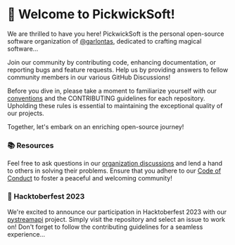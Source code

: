 # 👋 Welcome to PickwickSoft!
We are thrilled to have you here! PickwickSoft is the personal open-source software organization of [@garlontas](https://github.com/garlontas), dedicated to crafting magical software…

Join our community by contributing code, enhancing documentation, or reporting bugs and feature requests. Help us by providing answers to fellow community members in our various GitHub Discussions!

Before you dive in, please take a moment to familiarize yourself with our [conventions](https://github.com/PickwickSoft/conventions) and the CONTRIBUTING guidelines for each repository. Upholding these rules is essential to maintaining the exceptional quality of our projects.

Together, let's embark on an enriching open-source journey!

### 📚 Resources
Feel free to ask questions in our [organization discussions](https://github.com/orgs/PickwickSoft/discussions) and lend a hand to others in solving their problems. Ensure that you adhere to our [Code of Conduct](https://github.com/PickwickSoft/conventions/blob/main/CODE_OF_CONDUCT.md) to foster a peaceful and welcoming community!

### 🍺 Hacktoberfest 2023
We're excited to announce our participation in Hacktoberfest 2023 with our [pystreamapi](https://github.com/PickwickSoft/pystreamapi) project. Simply visit the repository and select an issue to work on! Don't forget to follow the contributing guidelines for a seamless experience…
